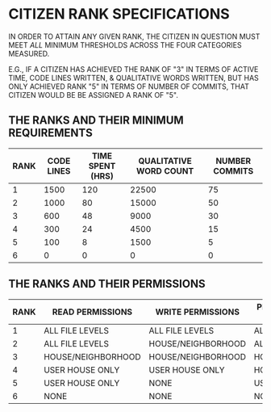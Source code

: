 # CITIZEN RANK SPECIFICATIONS

IN ORDER TO ATTAIN ANY GIVEN RANK,
THE CITIZEN IN QUESTION MUST MEET *ALL* MINIMUM THRESHOLDS
ACROSS THE FOUR CATEGORIES MEASURED.

E.G., IF A CITIZEN HAS ACHIEVED THE RANK OF "3" IN TERMS OF
ACTIVE TIME, CODE LINES WRITTEN, & QUALITATIVE WORDS WRITTEN,
BUT HAS ONLY ACHIEVED RANK "5" IN TERMS OF NUMBER OF COMMITS,
THAT CITIZEN WOULD BE BE ASSIGNED A RANK OF "5".


## THE RANKS AND THEIR MINIMUM REQUIREMENTS

| RANK | CODE LINES | TIME SPENT (HRS) | QUALITATIVE WORD COUNT | NUMBER COMMITS |
|------|------------|------------------|------------------------|----------------|
| 1    | 1500       | 120              | 22500                  | 75             |
| 2    | 1000       | 80               | 15000                  | 50             |
| 3    | 600        | 48               | 9000                   | 30             |
| 4    | 300        | 24               | 4500                   | 15             |
| 5    | 100        | 8                | 1500                   | 5              |
| 6    | 0          | 0                | 0                      | 0              |


## THE RANKS AND THEIR PERMISSIONS

| RANK | READ PERMISSIONS   | WRITE PERMISSIONS  | PROGRAM EXECUTION PERMISSIONS | CONFIDENTIAL DATA ACCESS |
|------|--------------------|--------------------|-------------------------------|--------------------------|
| 1    | ALL FILE LEVELS    | ALL FILE LEVELS    | ALL FILE LEVELS               | YES                      |
| 2    | ALL FILE LEVELS    | HOUSE/NEIGHBORHOOD | ALL FILE LEVELS               | NO                       |
| 3    | HOUSE/NEIGHBORHOOD | HOUSE/NEIGHBORHOOD | HOUSE/NEIGHBORHOOD            | NO                       |
| 4    | USER HOUSE ONLY    | USER HOUSE ONLY    | HOUSE/NEIGHBORHOOD            | NO                       |
| 5    | USER HOUSE ONLY    | NONE               | USER HOUSE ONLY               | NO                       |
| 6    | NONE               | NONE               | NONE                          | NO                       |